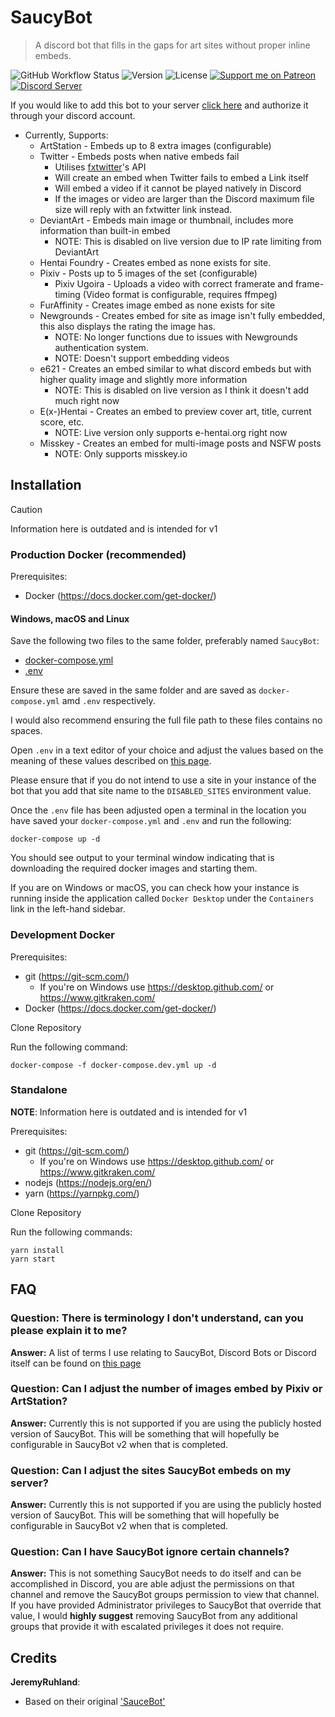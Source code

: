 SaucyBot
========

> A discord bot that fills in the gaps for art sites without proper inline embeds.

![GitHub Workflow Status](https://img.shields.io/github/actions/workflow/status/Sn0wCrack/saucybot-discord/continuous-integration.yml?branch=v2)
![Version](https://img.shields.io/github/v/release/Sn0wCrack/saucybot-discord)
![License](https://img.shields.io/github/license/sn0wcrack/saucybot-discord)
[![Support me on Patreon](https://img.shields.io/endpoint.svg?url=https%3A%2F%2Fshieldsio-patreon.vercel.app%2Fapi%3Fusername%3Dsaucybot%26type%3Dpatrons&style=flat)](https://patreon.com/saucybot)
<a target="_blank" href="https://discord.gg/E642ScHyHj">![Discord Server](https://img.shields.io/discord/928546369935917076?color=5764f4&label=discord&logo=discord&logoColor=fff)</a>

If you would like to add this bot to your server [click here](https://discordapp.com/api/oauth2/authorize?client_id=647368715742216193&permissions=67497024&scope=bot) and authorize it through your discord account.

* Currently, Supports:
  * ArtStation - Embeds up to 8 extra images (configurable)
  * Twitter - Embeds posts when native embeds fail
    * Utilises [fxtwitter](https://github.com/FixTweet/FixTweet)'s API
    * Will create an embed when Twitter fails to embed a Link itself
    * Will embed a video if it cannot be played natively in Discord
    * If the images or video are larger than the Discord maximum file size will reply with an fxtwitter link instead.
  * DeviantArt - Embeds main image or thumbnail, includes more information than built-in embed
    * NOTE: This is disabled on live version due to IP rate limiting from DeviantArt
  * Hentai Foundry - Creates embed as none exists for site.
  * Pixiv - Posts up to 5 images of the set (configurable)
    * Pixiv Ugoira - Uploads a video with correct framerate and frame-timing (Video format is configurable, requires ffmpeg)
  * FurAffinity - Creates image embed as none exists for site
  * Newgrounds - Creates embed for site as image isn't fully embedded, this also displays the rating the image has.
    * NOTE: No longer functions due to issues with Newgrounds authentication system.
    * NOTE: Doesn't support embedding videos
  * e621 - Creates an embed similar to what discord embeds but with higher quality image and slightly more information
    * NOTE: This is disabled on live version as I think it doesn't add much right now
  * E(x-)Hentai - Creates an embed to preview cover art, title, current score, etc.
    * NOTE: Live version only supports e-hentai.org right now
  * Misskey - Creates an embed for multi-image posts and NSFW posts
    * NOTE: Only supports misskey.io

Installation
----------

> [!CAUTION]
> Information here is outdated and is intended for v1

### Production Docker (recommended)

Prerequisites:
 - Docker (https://docs.docker.com/get-docker/)

#### Windows, macOS and Linux

Save the following two files to the same folder, preferably named `SaucyBot`:
 - [docker-compose.yml](https://raw.githubusercontent.com/Sn0wCrack/saucybot-discord/master/docker-compose.prod.yml)
 - [.env](https://raw.githubusercontent.com/Sn0wCrack/saucybot-discord/master/.env.example)

Ensure these are saved in the same folder and are saved as `docker-compose.yml` amd `.env` respectively.

I would also recommend ensuring the full file path to these files contains no spaces.

Open `.env` in a text editor of your choice and adjust the values based on the meaning of these values described on [this page](https://github.com/Sn0wCrack/saucybot-discord/wiki/Environment-Variable-Values).

Please ensure that if you do not intend to use a site in your instance of the bot that you add that site name to the `DISABLED_SITES` environment value.

Once the `.env` file has been adjusted open a terminal in the location you have saved your `docker-compose.yml` and `.env` and run the following:

```shell
docker-compose up -d
```

You should see output to your terminal window indicating that is downloading the required docker images and starting them.

If you are on Windows or macOS, you can check how your instance is running inside the application called `Docker Desktop` under the `Containers` link in the left-hand sidebar.

### Development Docker

Prerequisites:
 - git (https://git-scm.com/)
   - If you're on Windows use https://desktop.github.com/ or https://www.gitkraken.com/
 - Docker (https://docs.docker.com/get-docker/)

<!-- TODO: Improve this section -->

Clone Repository

Run the following command:
```shell
docker-compose -f docker-compose.dev.yml up -d
```

### Standalone

**NOTE**: Information here is outdated and is intended for v1

Prerequisites:
 - git (https://git-scm.com/)
    - If you're on Windows use https://desktop.github.com/ or https://www.gitkraken.com/
 - nodejs (https://nodejs.org/en/)
 - yarn (https://yarnpkg.com/)

<!-- TODO: Improve this section -->

Clone Repository

Run the following commands:
```shell
yarn install
yarn start
```


FAQ
---

### Question: There is terminology I don't understand, can you please explain it to me?
**Answer:** A list of terms I use relating to SaucyBot, Discord Bots or Discord itself can be found on [this page](https://github.com/Sn0wCrack/saucybot-discord/wiki/Glossary)

### Question: Can I adjust the number of images embed by Pixiv or ArtStation?
**Answer:** Currently this is not supported if you are using the publicly hosted version of SaucyBot.
This will be something that will hopefully be configurable in SaucyBot v2 when that is completed.

### Question: Can I adjust the sites SaucyBot embeds on my server?
**Answer:** Currently this is not supported if you are using the publicly hosted version of SaucyBot.
This will be something that will hopefully be configurable in SaucyBot v2 when that is completed.

### Question: Can I have SaucyBot ignore certain channels?
**Answer:** This is not something SaucyBot needs to do itself and can be accomplished in Discord, you are able adjust the permissions on that channel and remove the SaucyBot groups permission to view that channel.
If you have provided Administrator privileges to SaucyBot that override that value, I would **highly suggest** removing SaucyBot from any additional groups that provide it with escalated privileges it does not require.

Credits
-------

**JeremyRuhland**:

* Based on their original ['SauceBot'](https://github.com/JeremyRuhland/saucebot-discord)
